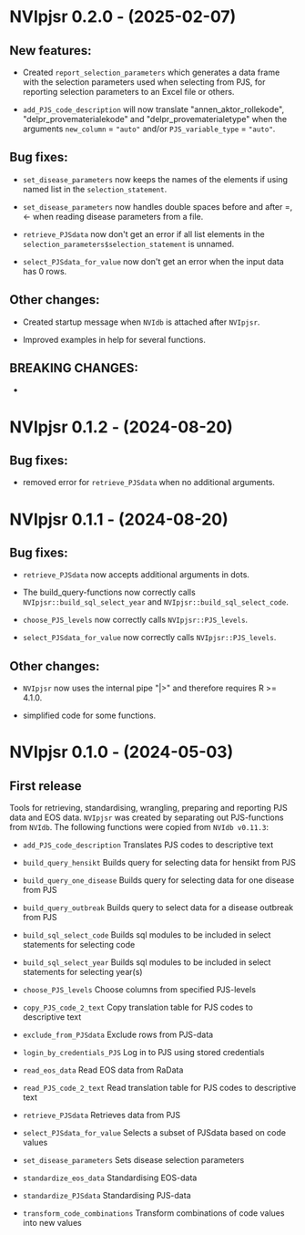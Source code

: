 # NVIpjsr 0.2.0 - (2025-02-07)

## New features:

- Created `report_selection_parameters` which generates a data frame with the selection parameters used when selecting from PJS, for reporting selection parameters to an Excel file or others.

- `add_PJS_code_description` will now translate "annen_aktor_rollekode", "delpr_provematerialekode" and "delpr_provematerialetype" when the arguments `new_column` = `"auto"` and/or `PJS_variable_type` = `"auto"`.


## Bug fixes:

- `set_disease_parameters` now keeps the names of the elements if using named list in the `selection_statement`.

- `set_disease_parameters` now handles double spaces before and after =, <- when reading disease parameters from a file.

- `retrieve_PJSdata` now don't get an error if all list elements in the `selection_parameters$selection_statement` is unnamed.

- `select_PJSdata_for_value` now don't get an error when the input data has 0 rows.


## Other changes:

- Created startup message when `NVIdb` is attached after `NVIpjsr`.

- Improved examples in help for several functions.


## BREAKING CHANGES:

-


# NVIpjsr 0.1.2 - (2024-08-20)

## Bug fixes:

- removed error for `retrieve_PJSdata` when no additional arguments.


# NVIpjsr 0.1.1 - (2024-08-20)

## Bug fixes:

- `retrieve_PJSdata` now accepts additional arguments in dots.

- The build_query-functions now correctly calls `NVIpjsr::build_sql_select_year` and `NVIpjsr::build_sql_select_code`.

- `choose_PJS_levels` now correctly calls `NVIpjsr::PJS_levels`.

- `select_PJSdata_for_value` now correctly calls `NVIpjsr::PJS_levels`.


## Other changes:

- `NVIpjsr` now uses the internal pipe "|>" and therefore requires R >= 4.1.0.

- simplified code for some functions.


# NVIpjsr 0.1.0 - (2024-05-03)

## First release

Tools for retrieving, standardising, wrangling, preparing and reporting PJS data
and EOS data. `NVIpjsr` was created by separating out PJS-functions from `NVIdb`.
The following functions were copied from `NVIdb v0.11.3`:

- `add_PJS_code_description` Translates PJS codes to descriptive text

- `build_query_hensikt` Builds query for selecting data for hensikt from PJS

- `build_query_one_disease` Builds query for selecting data for one disease from PJS

- `build_query_outbreak` Builds query to select data for a disease outbreak from PJS

- `build_sql_select_code` Builds sql modules to be included in select statements for selecting code

- `build_sql_select_year` Builds sql modules to be included in select statements for selecting year(s)

- `choose_PJS_levels` Choose columns from specified PJS-levels

- `copy_PJS_code_2_text` Copy translation table for PJS codes to descriptive text

- `exclude_from_PJSdata` Exclude rows from PJS-data

- `login_by_credentials_PJS` Log in to PJS using stored credentials

- `read_eos_data` Read EOS data from RaData

- `read_PJS_code_2_text` Read translation table for PJS codes to descriptive text

- `retrieve_PJSdata` 	Retrieves data from PJS

- `select_PJSdata_for_value` Selects a subset of PJSdata based on code values

- `set_disease_parameters` Sets disease selection parameters

- `standardize_eos_data` Standardising EOS-data

- `standardize_PJSdata` Standardising PJS-data

- `transform_code_combinations` Transform combinations of code values into new values
